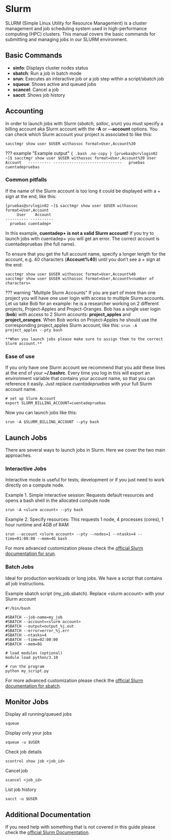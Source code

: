 # Slurm
SLURM (Simple Linux Utility for Resource Management) is a cluster management and job scheduling system used in high-performance computing (HPC) clusters. This manual covers the basic commands for submitting and managing jobs in our SLURM environment.

## Basic Commands
* **sinfo**: Displays cluster nodes status
* **sbatch**: Run a job in batch mode
* **srun**: Executes an interactive job or a job step within a script/sbatch job
* **squeue**: Shows active and queued jobs
* **scancel**: Cancel a job
* **sacct**: Shows job history



## Accounting
In order to launch jobs with Slurm (*sbatch*, *salloc*, *srun*) you must specify a billing account aka Slurm account with the **-A** or **--account** options. You can check which Slurm account your project is associated to like this:
```
sacctmgr show user $USER withassoc format=User,Account%30
```

??? example "Example output"
    ``` { .bash .no-copy }
    [pruebas@srvlogin02 ~]$ sacctmgr show user $USER withassoc format=User,Account%30
        User                        Account  
    ---------- ------------------------------  
      pruebas                cuentadepruebas
    ```

### Common pitfalls
If the name of the Slurm account is too long it could be displayed with a + sign at the end, like this:
``` { .yaml .no-copy }
[pruebas@srvlogin02 ~]$ sacctmgr show user $USER withassoc format=User,Account
     User    Account  
---------- ----------  
  pruebas cuentadep+
```
In this example, **cuentadep+ is not a valid Slurm account!** If you try to launch jobs with cuentadep+ you will get an error. The correct account is cuentadepruebas (the full name).

To ensure that you get the full account name, specify a longer length for the account, e.g. 40 characters (**Account%40**) until you don’t see a + sign at the end:
```
sacctmgr show user $USER withassoc format=User,Account%40
sacctmgr show user $USER withassoc format=User,Account%<number of characters>
```


??? warning "Multiple Slurm Accounts"
    If you are part of more than one project you will have one user login with access to multiple Slurm accounts. Let us take Bob for an example: he is a researcher working on 2 different projects, Project-Apples and Project-Oranges. Bob has a single user login (**bob**) with access to 2 Slurm accounts: **project_apples** and **project_oranges**. When Bob works on Project-Apples he should use the corresponding project_apples Slurm account, like this:
    ```
    srun -A project_apples --pty bash
    ```

    **When you launch jobs please make sure to assign them to the correct Slurm account.**


### Ease of use
If you only have one Slurm account we recommend that you add these lines at the end of your **~/.bashrc**. Every time you log in this will export an environment variable that contains your account name, so that you can reference it easily. Just replace *cuentadepruebas* with your full Slurm account name.
```
# set up Slurm Account
export SLURM_BILLING_ACCOUNT=cuentadepruebas
```

Now you can launch jobs like this:
```
srun -A $SLURM_BILLING_ACCOUNT --pty bash
```



## Launch Jobs
There are several ways to launch jobs in Slurm. Here we cover the two main approaches.

### Interactive Jobs
Interactive mode is useful for tests, development or if you just need to work directly on a compute node.

Example 1. Simple interactive session: Requests default resources and opens a bash shell in the allocated compute node
```
srun -A <slurm account> --pty bash
```

Example 2. Specify resources: This requests 1 node, 4 processes (cores), 1 hour runtime and 4GB of RAM
```
srun --account <slurm account> --pty --nodes=1 --ntasks=4 --time=01:00:00 --mem=4G bash
```
For more advanced customization please check the [official Slurm documentation for srun](https://slurm.schedmd.com/srun.html).


### Batch Jobs
Ideal for production workloads or long jobs. We have a script that contains all job instructions.

Example sbatch script (my_job.sbatch). Replace <slurm account\> with your Slurm account
```
#!/bin/bash

#SBATCH --job-name=my_job
#SBATCH --account=<slurm account>
#SBATCH --output=output_%j.out
#SBATCH --error=error_%j.err
#SBATCH --ntasks=4
#SBATCH --time=02:00:00
#SBATCH --mem=8G

# load modules (optional)
module load python/3.10

# run the program
python my_script.py
```

For more advanced customization please check the [official Slurm documentation for sbatch](https://slurm.schedmd.com/sbatch.html).



## Monitor Jobs

Display all running/queued jobs
```
squeue
```

Display only your jobs
```
squeue -u $USER
```

Check job details
```
scontrol show job <job_id>
```

Cancel job
```
scancel <job_id>
```

List job history
```
sacct -u $USER
```



## Additional Documentation
If you need help with something that is not covered in this guide please check the [official Slurm Documentation](https://slurm.schedmd.com/documentation.html).